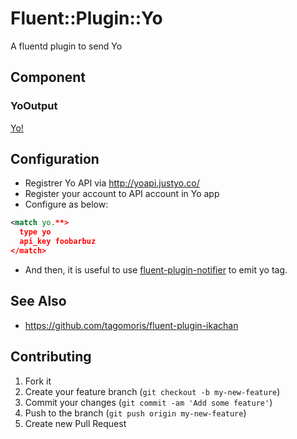 # Fluent::Plugin::Yo

A fluentd plugin to send Yo

## Component

### YoOutput

[Yo!](http://www.justyo.co/)

## Configuration

* Registrer Yo API via http://yoapi.justyo.co/
* Register your account to API account in Yo app
* Configure as below:

```xml
<match yo.**>
  type yo
  api_key foobarbuz
</match>
```

* And then, it is useful to use [fluent-plugin-notifier](https://github.com/tagomoris/fluent-plugin-notifier) to emit yo tag.

## See Also

- https://github.com/tagomoris/fluent-plugin-ikachan

## Contributing

1. Fork it
2. Create your feature branch (`git checkout -b my-new-feature`)
3. Commit your changes (`git commit -am 'Add some feature'`)
4. Push to the branch (`git push origin my-new-feature`)
5. Create new Pull Request
